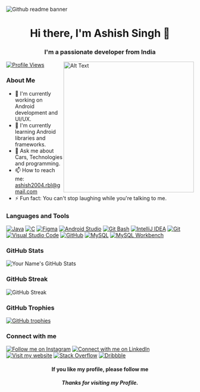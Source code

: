 ![Github readme banner](https://github.com/Ashish-9455187250/Ashish-9455187250/assets/94695243/7c6329b2-e85d-468e-a680-a8157e30de26)

<h1 align = "center">Hi there, I'm Ashish Singh 👋</h1>
<h3 align = "center">I'm a passionate developer from India</h3>




<p>
  <img src ="https://media.giphy.com/media/SWoSkN6DxTszqIKEqv/giphy.gif" alt="Alt Text" width="350" align="right">
</p>

[![Profile Views](https://komarev.com/ghpvc/?username=Ashish-9455187250&color=blueviolet&style=plastic)](https://github.com/Ashish-9455187250)


 ### About Me

- 🔭 I'm currently working on Android development and UI/UX.
- 🌱 I'm currently learning Android libraries and frameworks.
- 💬 Ask me about Cars, Technologies and programming.
- 📫 How to reach me: ashish2004.rbl@gmail.com
- ⚡ Fun fact: You can't stop laughing while you're talking to me.


### Languages and Tools

[![Java](https://img.shields.io/badge/-Java-007396?style=for-the-badge&logo=java&logoColor=white)](https://www.java.com/)
[![C](https://img.shields.io/badge/-C-00599C?style=for-the-badge&logo=c&logoColor=white)](https://en.wikipedia.org/wiki/C_(programming_language))
[![Figma](https://img.shields.io/badge/-Figma-F24E1E?style=for-the-badge&logo=figma&logoColor=white)](https://www.figma.com/)
[![Android Studio](https://img.shields.io/badge/-Android%20Studio-3DDC84?style=for-the-badge&logo=android-studio&logoColor=white)](https://developer.android.com/studio)
[![Git Bash](https://img.shields.io/badge/-Git%20Bash-4EAA25?style=for-the-badge&logo=git&logoColor=white)](https://gitforwindows.org/)
[![IntelliJ IDEA](https://img.shields.io/badge/-IntelliJ%20IDEA-000000?style=for-the-badge&logo=intellij-idea&logoColor=white)](https://www.jetbrains.com/idea/)
[![Git](https://img.shields.io/badge/-Git-F05032?style=for-the-badge&logo=git&logoColor=white)](https://git-scm.com/)
[![Visual Studio Code](https://img.shields.io/badge/Visual%20Studio%20Code-%23007ACC?style=for-the-badge&logo=visualstudiocode&logoColor=white)](https://code.visualstudio.com/)
[![GitHub](https://img.shields.io/badge/GitHub-%23181717?style=for-the-badge&logo=github&logoColor=white)](https://github.com/)
[![MySQL](https://img.shields.io/badge/MySQL-%2300f?style=for-the-badge&logo=mysql&logoColor=white)](https://www.mysql.com/)
[![MySQL Workbench](https://img.shields.io/badge/MySQL%20Workbench-%1300f?style=for-the-badge)](https://www.mysql.com/products/workbench/)


### GitHub Stats
![Your Name's GitHub Stats](https://github-readme-stats.vercel.app/api?username=Ashish-9455187250&theme=dark&show_icons=true)


### GitHub Streak
![GitHub Streak](https://github-readme-streak-stats.herokuapp.com/?user=Ashish-9455187250&theme=dark&background=000000)

### GitHub Trophies

[![GitHub trophies](https://github-profile-trophy.vercel.app/?username=Ashish-9455187250&theme=darkhub)](https://github.com/ryo-ma/github-profile-trophy)

### Connect with me
[![Follow me on Instagram](https://img.shields.io/badge/Follow%20me%20on%20Instagram-singh_ashish_9300-%23E4405F?style=for-the-badge&logo=instagram&logoColor=white)](https://www.instagram.com/singh_ashish_3003/)
[![Connect with me on LinkedIn](https://img.shields.io/badge/Connect%20with%20me%20on%20LinkedIn-Ashish_Singh-%230077B5?style=for-the-badge&logo=linkedin&logoColor=white)](https://www.linkedin.com/in/ashish-singh-475439226/)
[![Visit my website](https://img.shields.io/badge/Visit%20my%20website-My_Portfolio-%230000?style=for-the-badge&logo=web&logoColor=white)](https://ashishsingh3003.wixsite.com/myportfolio)
[![Stack Overflow](https://img.shields.io/badge/Stack%20Overflow-Ashish_Singh-%23F48024?style=for-the-badge&logo=stackoverflow&logoColor=white)](https://stackoverflow.com/users/17457283/ashish-singh)
[![Dribbble](https://img.shields.io/badge/Dribbble-Ashish3003-%23EA4C89?style=for-the-badge&logo=dribbble&logoColor=white)](https://dribbble.com/Ashish3003)



<h4 align="center"> If you like my profile, please follow me</h4>
<h5 align="center"> Thanks for visiting my Profile.</h5>
